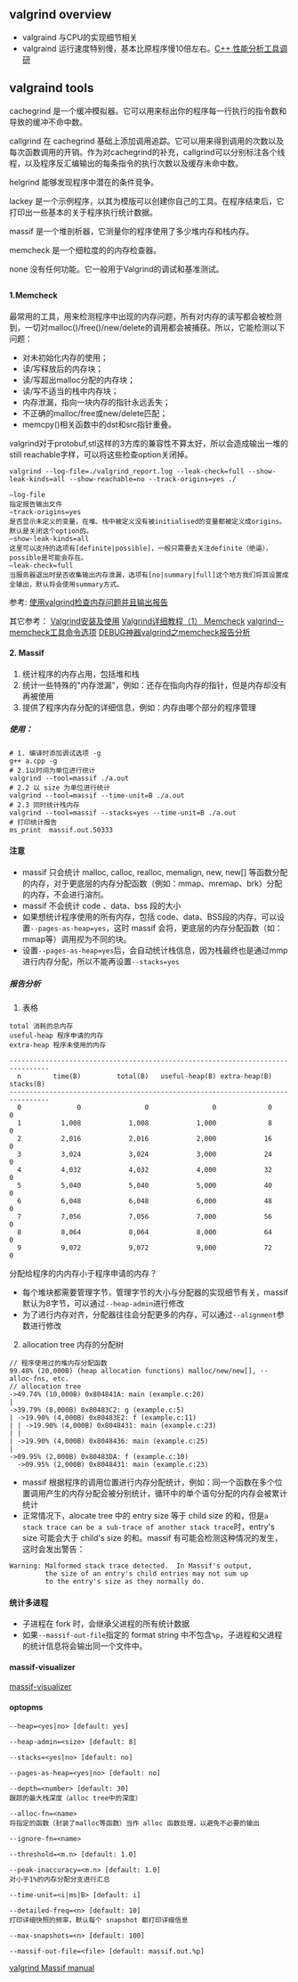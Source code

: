 ## valgrind overview
- valgraind 与CPU的实现细节相关
- valgraind 运行速度特别慢，基本比原程序慢10倍左右。[C++ 性能分析工具调研](https://blog.csdn.net/irving512/article/details/117077847)

## valgraind tools
cachegrind 是一个缓冲模拟器。它可以用来标出你的程序每一行执行的指令数和导致的缓冲不命中数。

callgrind 在 cachegrind 基础上添加调用追踪。它可以用来得到调用的次数以及每次函数调用的开销。作为对cachegrind的补充，callgrind可以分别标注各个线程，以及程序反汇编输出的每条指令的执行次数以及缓存未命中数。

helgrind 能够发现程序中潜在的条件竞争。

lackey 是一个示例程序，以其为模版可以创建你自己的工具。在程序结束后，它打印出一些基本的关于程序执行统计数据。

massif 是一个堆剖析器，它测量你的程序使用了多少堆内存和栈内存。

memcheck 是一个细粒度的的内存检查器。

none 没有任何功能。它一般用于Valgrind的调试和基准测试。

##

#### 1.Memcheck
最常用的工具，用来检测程序中出现的内存问题，所有对内存的读写都会被检测到，一切对malloc()/free()/new/delete的调用都会被捕获。所以，它能检测以下问题：
- 对未初始化内存的使用；
- 读/写释放后的内存块；
- 读/写超出malloc分配的内存块；
- 读/写不适当的栈中内存块；
- 内存泄漏，指向一块内存的指针永远丢失；
- 不正确的malloc/free或new/delete匹配；
- memcpy()相关函数中的dst和src指针重叠。

valgrind对于protobuf,stl这样的3方库的兼容性不算太好，所以会造成输出一堆的still reachable字样，可以将这些检查option关闭掉。
```shell
valgrind --log-file=./valgrind_report.log --leak-check=full --show-leak-kinds=all --show-reachable=no --track-origins=yes ./
```
```text
–log-file
指定报告输出文件
–track-origins=yes
是否显示未定义的变量，在堆、栈中被定义没有被initialised的变量都被定义成origins。默认是关闭这个option的。
–show-leak-kinds=all
这里可以支持的选项有[definite|possible]，一般只需要去关注definite（绝逼），possible是可能会存在。
–leak-check=full
当服务器退出时是否收集输出内存泄漏，选项有[no|summary|full]这个地方我们将其设置成全输出，默认将会使用summary方式。
```
参考:
[使用valgrind检查内存问题并且输出报告](https://blog.csdn.net/erlang_hell/article/details/51360149)

其它参考：
[Valgrind安装及使用](https://blog.csdn.net/tannanxi/article/details/119671984)
[Valgrind详细教程（1） Memcheck](https://blog.csdn.net/tissar/article/details/87194737)
[valgrind--memcheck工具命令选项](https://blog.csdn.net/strategycn/article/details/7865525)
[DEBUG神器valgrind之memcheck报告分析](https://blog.csdn.net/jinzeyu_cn/article/details/45969877)

#### 2. Massif
1. 统计程序的内存占用，包括堆和栈
2. 统计一些特殊的"内存泄漏"，例如：还存在指向内存的指针，但是内存却没有再被使用
3. 提供了程序内存分配的详细信息，例如：内存由哪个部分的程序管理

##### 使用：
```shell
# 1. 编译时添加调试选项 -g
g++ a.cpp -g
# 2.1以时间为单位进行统计
valgrind --tool=massif ./a.out
# 2.2 以 size 为单位进行统计
valgrind --tool=massif --time-unit=B ./a.out
# 2.3 同时统计栈内存
valgrind --tool=massif --stacks=yes --time-unit=B ./a.out
# 打印统计报告
ms_print  massif.out.50333
```
#### 注意
- massif 只会统计 malloc, calloc, realloc, memalign, new, new[] 等函数分配的内存，对于更底层的内存分配函数（例如：mmap、mremap、brk）分配的内存，不会进行溶剂。
- massif 不会统计 code 、data、bss 段的大小
- 如果想统计程序使用的所有内存，包括 code、data、BSS段的内存，可以设置`--pages-as-heap=yes`，这时 massif 会将，更底层的内存分配函数（如：mmap等）调用视为不同的块。
- 设置`--pages-as-heap=yes`后，会自动统计栈信息，因为栈最终也是通过mmp进行内存分配，所以不能再设置`--stacks=yes`

##### 报告分析
1. 表格
```text
total 消耗的总内存
useful-heap 程序申请的内存
extra-heap 程序未使用的内存

--------------------------------------------------------------------------------
  n        time(B)         total(B)   useful-heap(B) extra-heap(B)    stacks(B)
--------------------------------------------------------------------------------
  0              0                0                0             0            0
  1          1,008            1,008            1,000             8            0
  2          2,016            2,016            2,000            16            0
  3          3,024            3,024            3,000            24            0
  4          4,032            4,032            4,000            32            0
  5          5,040            5,040            5,000            40            0
  6          6,048            6,048            6,000            48            0
  7          7,056            7,056            7,000            56            0
  8          8,064            8,064            8,000            64            0
  9          9,072            9,072            9,000            72            0

```

分配给程序的内内存小于程序申请的内存？
- 每个堆块都需要管理字节，管理字节的大小与分配器的实现细节有关，massif默认为8字节，可以通过`--heap-admin`进行修改
- 为了进行内存对齐，分配器往往会分配更多的内存，可以通过`--alignment`参数进行修改

2. allocation tree
内存的分配树
```text
// 程序使用过的堆内存分配函数
99.48% (20,000B) (heap allocation functions) malloc/new/new[], --alloc-fns, etc.
// allocation tree
->49.74% (10,000B) 0x804841A: main (example.c:20)
| 
->39.79% (8,000B) 0x80483C2: g (example.c:5)
| ->19.90% (4,000B) 0x80483E2: f (example.c:11)
| | ->19.90% (4,000B) 0x8048431: main (example.c:23)
| |   
| ->19.90% (4,000B) 0x8048436: main (example.c:25)
|   
->09.95% (2,000B) 0x80483DA: f (example.c:10)
  ->09.95% (2,000B) 0x8048431: main (example.c:23)
```
- massif 根据程序的调用位置进行内存分配统计，例如：同一个函数在多个位置调用产生的内存分配会被分别统计，循环中的单个语句分配的内存会被累计统计
- 正常情况下，alocate tree 中的 entry size 等于 child size 的和，但是`a stack trace can be a sub-trace of another stack trace`时，entry's size 可能会大于 child's size 的和。massif 有可能会检测这种情况的发生，这时会发出警告：
```text
Warning: Malformed stack trace detected.  In Massif's output,
         the size of an entry's child entries may not sum up
         to the entry's size as they normally do.
```

#### 统计多进程
- 子进程在 fork 时，会继承父进程的所有统计数据
- 如果`--massif-out-file`指定的 format string 中不包含`%p`，子进程和父进程的统计信息将会输出同一个文件中。

#### massif-visualizer
[massif-visualizer](https://valgrind.org/docs/manual/ms-manual.html#ms-manual.overview)

#### optopms
```text
--heap=<yes|no> [default: yes]

--heap-admin=<size> [default: 8]

--stacks=<yes|no> [default: no]

--pages-as-heap=<yes|no> [default: no]

--depth=<number> [default: 30]
跟踪的最大栈深度（alloc tree中的深度）

--alloc-fn=<name>
将指定的函数（封装了malloc等函数）当作 alloc 函数处理，以避免不必要的输出

--ignore-fn=<name>

--threshold=<m.n> [default: 1.0]

--peak-inaccuracy=<m.n> [default: 1.0]
对小于1%的内存分配分支进行汇总

--time-unit=<i|ms|B> [default: i]

--detailed-freq=<n> [default: 10]
打印详细快照的频率，默认每个 snapshot 都打印详细信息

--max-snapshots=<n> [default: 100]

--massif-out-file=<file> [default: massif.out.%p]
```

[valgrind Massif manual](https://valgrind.org/docs/manual/ms-manual.html)